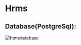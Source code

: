 # Hrms

## Database(PostgreSql):

![htmsdatabase](https://user-images.githubusercontent.com/77468985/120102888-c10a7100-c155-11eb-84b8-e29a57cfd976.png)
